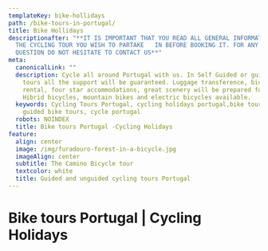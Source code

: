 ```yaml
---
templateKey: bike-hollidays
path: /bike-tours-in-portugal/
title: Bike Hollidays
descriptionafter: "**IT IS IMPORTANT THAT YOU READ ALL GENERAL INFORMATION ABOUT
  THE CYCLING TOUR YOU WISH TO PARTAKE   IN BEFORE BOOKING IT. FOR ANY FURTHER
  QUESTION DO NOT HESITATE TO CONTACT US**"
meta:
  canonicalLink: ""
  description: Cycle all around Portugal with us. In Self Guided or guided bike
    tours all the support will be guaranteed. Luggage transference, bicycle
    rental, four star accommodations, great scenery will be prepared for you.
    Hibrid bicycles, mountain bikes and electric bicycles available.
  keywords: Cycling Tours Portugal, cycling holidays portugal,bike tours portugal,
    guided bike tours, cycle portugal
  robots: NOINDEX
  title: Bike tours Portugal -Cycling Holidays
feature:
  align: center
  image: /img/furadouro-forest-in-a-bicycle.jpg
  imageAlign: center
  subtitle: The Camino Bicycle tour
  textcolor: white
  title: Guided and unguided cycling tours Portugal
---
```

# 

# Bike tours Portugal | Cycling Holidays



##
